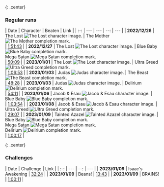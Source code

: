 {: .center}
### Regular runs

| Date | Character | Beaten | Link |
| :-: | --- | --- | --: | --- |
| **2022/12/26** | The Lost <img class='inline' src='/assets/tboi/characters/the-lost.webp' alt='The Lost character image.'> | The Mother <img class='inline' src='/assets/tboi/marks/the-mother.webp' alt='The Mother completion mark.'><br>  | [1:51:43](https://tom.ggu.cz/big/tboi/2022-12-26-the-lost-xmpbkivs.mp4) |
| **2022/12/27** | The Lost <img class='inline' src='/assets/tboi/characters/the-lost.webp' alt='The Lost character image.'> | Blue Baby <img class='inline' src='/assets/tboi/marks/blue-baby.webp' alt='Blue Baby completion mark.'><br> Mega Satan <img class='inline' src='/assets/tboi/marks/mega-satan.webp' alt='Mega Satan completion mark.'><br>  | [50:09](https://tom.ggu.cz/big/tboi/2022-12-27-the-lost-fzkwtzhc.mp4) |
| **2023/01/01** | The Lost <img class='inline' src='/assets/tboi/characters/the-lost.webp' alt='The Lost character image.'> | Ultra Greed <img class='inline' src='/assets/tboi/marks/ultra-greed.webp' alt='Ultra Greed completion mark.'><br>  | [1:06:53](https://tom.ggu.cz/big/tboi/2023-01-01-the-lost-hwolrwnn.mp4) |
| **2023/01/03** | Judas <img class='inline' src='/assets/tboi/characters/judas.webp' alt='Judas character image.'> | The Beast <img class='inline' src='/assets/tboi/marks/the-beast.webp' alt='The Beast completion mark.'><br>  | [48:28](https://tom.ggu.cz/big/tboi/2023-01-03-judas-abwyapkv.mp4) |
| **2023/01/03** | Judas <img class='inline' src='/assets/tboi/characters/judas.webp' alt='Judas character image.'> | Delirium <img class='inline' src='/assets/tboi/marks/delirium.webp' alt='Delirium completion mark.'><br>  | [54:11](https://tom.ggu.cz/big/tboi/2023-01-03-judas-ojxswmnj.mp4) |
| **2023/01/06** | Jacob & Esau <img class='inline' src='/assets/tboi/characters/jacob-and-esau.webp' alt='Jacob & Esau character image.'> | Blue Baby <img class='inline' src='/assets/tboi/marks/blue-baby.webp' alt='Blue Baby completion mark.'><br>  | [1:03:54](https://tom.ggu.cz/big/tboi/2023-01-06-jacob-and-esau-pzvijdga.mp4) |
| **2023/01/08** | Jacob & Esau <img class='inline' src='/assets/tboi/characters/jacob-and-esau.webp' alt='Jacob & Esau character image.'> | Ultra Greed <img class='inline' src='/assets/tboi/marks/ultra-greed.webp' alt='Ultra Greed completion mark.'><br>  | [29:07](https://tom.ggu.cz/big/tboi/2023-01-08-jacob-and-esau-kawvbczw.mp4) |
| **2023/01/09** | Tainted Azazel <img class='inline' src='/assets/tboi/characters/tainted-azazel.webp' alt='Tainted Azazel character image.'> | Blue Baby <img class='inline' src='/assets/tboi/marks/blue-baby.webp' alt='Blue Baby completion mark.'><br> Mega Satan <img class='inline' src='/assets/tboi/marks/mega-satan.webp' alt='Mega Satan completion mark.'><br> Delirium <img class='inline' src='/assets/tboi/marks/delirium.webp' alt='Delirium completion mark.'><br>  | [1:00:17](https://tom.ggu.cz/big/tboi/2023-01-09-tainted-azazel-qmeoldmw.mp4) |

{: .center}
### Challenges

| Date | Challenge | Link |
| :-: | --- | --: | --- |
| **2023/01/09** | Isaac's Awakening | [32:24](https://tom.ggu.cz/big/tboi/2023-01-03-isaacs-awakening-iicjhqbh.mp4) |
| **2023/01/09** | Beans! | [13:43](https://tom.ggu.cz/big/tboi/2023-01-04-beans-ddvoxflu.mp4) |
| **2023/01/09** | BRAINS! | [1:00:11](https://tom.ggu.cz/big/tboi/2023-01-04-brains-lbqwyodm.mp4) |

